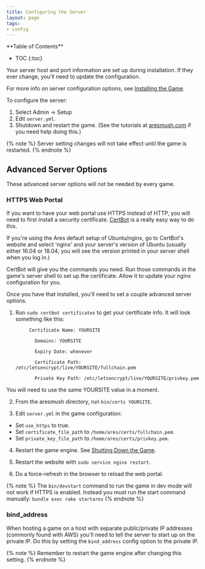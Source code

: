 ```yaml
---
title: Configuring the Server
layout: page
tags:
- config
---
```


<div id="inline_toc" markdown="1">
**Table of Contents**

* TOC
{:toc}
</div>

Your server host and port information are set up during installation.  If they ever change, you'll need to update the configuration.

For more info on server configuration options, see [Installing the Game](/tutorials/install/install-game.html).

To configure the server:

1. Select Admin -> Setup
2. Edit `server.yml`.
4. Shutdown and restart the game. (See the tutorials at [aresmush.com](http://www.aresmush.com) if you need help doing this.)

{% note %} 
Server setting changes will not take effect until the game is restarted.
{% endnote %}

## Advanced Server Options

These advanced server options will not be needed by every game.

### HTTPS Web Portal

If you want to have your web portal use HTTPS instead of HTTP, you will need to first install a security certificate.  [CertBot](https://certbot.eff.org/) is a really easy way to do this.  

If you're using the Ares default setup of Ubuntu/nginx, go to CertBot's website and select 'nginx' and your server's version of Ubuntu (usually either 16.04 or 18.04; you will see the version printed in your server shell when you log in.) 

CertBot will give you the commands you need.  Run those commands in the game's server shell to set up the certificate.  Allow it to update your nginx configuration for you.

Once you have that installed, you'll need to set a couple advanced server options.

1. Run `sudo certbot certificates` to get your certificate info.  It will look something like this:

            Certificate Name: YOURSITE

              Domains: YOURSITE

              Expiry Date: whenever

              Certificate Path: /etc/letsencrypt/live/YOURSITE/fullchain.pem

              Private Key Path: /etc/letsencrypt/live/YOURSITE/privkey.pem

You will need to use the same YOURSITE value in a moment.

2. From the aresmush directory, run `bin/certs YOURSITE`.

3. Edit `server.yml` in the game configuration:
  - Set `use_https` to true.
  - Set `certificate_file_path` to `/home/ares/certs/fullchain.pem`.
  - Set `private_key_file_path` to `/home/ares/certs/privkey.pem`.

4. Restart the game engine.  See [Shutting Down the Game](/tutorials/manage/shutdown.html).

5. Restart the website with `sudo service nginx restart`.

6. Do a force-refresh in the browser to reload the web portal.

{% note %} 
The `bin/devstart` command to run the game in dev mode will not work if HTTPS is enabled.  Instead you must run the start command manually: `bundle exec rake startares`
{% endnote %}

### bind_address

When hosting a game on a host with separate public/private IP addresses (commonly found with AWS) you'll need to tell the server to start up on the private IP.  Do this by setting the `bind_address` config option to the private IP.

{% note %} 
Remember to restart the game engine after changing this setting.
{% endnote %}

